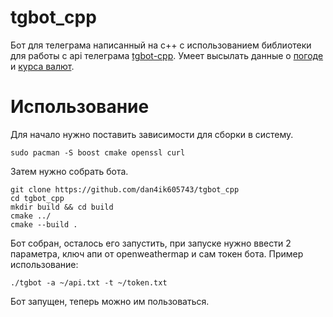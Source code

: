 # tgbot_cpp

Бот для телеграма написанный на с++ с использованием библиотеки для работы с api телеграма <a href="https://github.com/reo7sp/tgbot-cpp">tgbot-cpp</a>.
Умеет высылать данные о <a href="https://openweathermap.org/">погоде</a> и <a href="https://www.cbr.ru/currency_base/daily/">курса валют</a>.

# Использование
Для начало нужно поставить зависимости для сборки в систему.
```
sudo pacman -S boost cmake openssl curl 
```

Затем нужно собрать бота.
```
git clone https://github.com/dan4ik605743/tgbot_cpp
cd tgbot_cpp
mkdir build && cd build
cmake ../
cmake --build .
```
Бот собран, осталось его запустить, при запуске нужно ввести 2 параметра, ключ апи от openweathermap и сам токен бота.
Пример использование:
```
./tgbot -a ~/api.txt -t ~/token.txt
```

Бот запущен, теперь можно им пользоваться.
